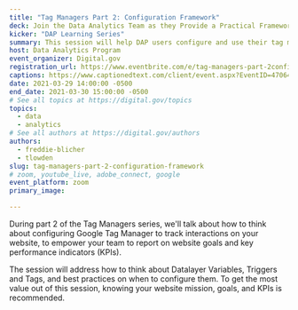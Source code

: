 ```yaml
---
title: "Tag Managers Part 2: Configuration Framework"
deck: Join the Data Analytics Team as they Provide a Practical Framework for using Google Tag Manager.
kicker: "DAP Learning Series"
summary: This session will help DAP users configure and use their tag manager, to augment their reporting on more advanced interactions with their websites.
host: Data Analytics Program
event_organizer: Digital.gov
registration_url: https://www.eventbrite.com/e/tag-managers-part-2configuration-framework-tickets-139470916265
captions: https://www.captionedtext.com/client/event.aspx?EventID=4706486&CustomerID=321
date: 2021-03-29 14:00:00 -0500
end_date: 2021-03-30 15:00:00 -0500
# See all topics at https://digital.gov/topics
topics:
  - data
  - analytics
# See all authors at https://digital.gov/authors
authors:
  - freddie-blicher
  - tlowden
slug: tag-managers-part-2-configuration-framework
# zoom, youtube_live, adobe_connect, google
event_platform: zoom
primary_image: 

---
```


During part 2 of the Tag Managers series, we'll talk about how to think about configuring Google Tag Manager to track interactions on your website, to empower your team to report on website goals and key performance indicators (KPIs). 

The session will address how to think about Datalayer Variables, Triggers and Tags, and best practices on when to configure them. To get the most value out of this session, knowing your website mission, goals, and KPIs is recommended. 
